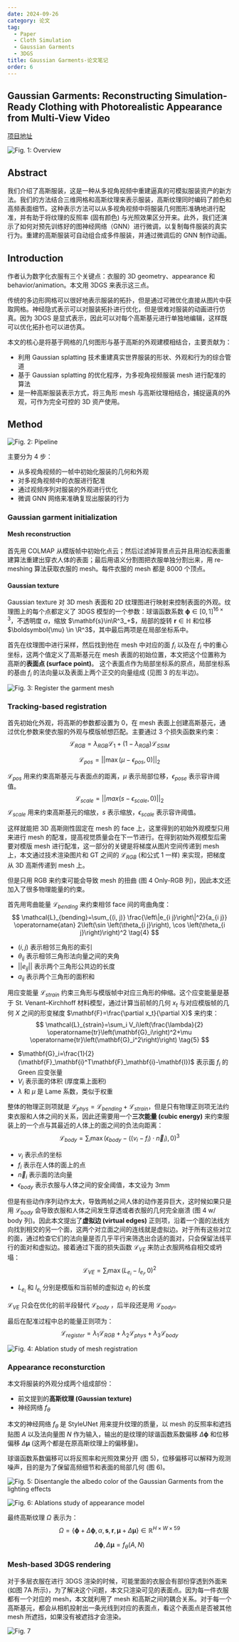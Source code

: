 ```yaml
---
date: 2024-09-26
category: 论文
tag:
  - Paper
  - Cloth Simulation
  - Gaussian Garments
  - 3DGS
title: Gaussian Garments-论文笔记
order: 6
---
```


## Gaussian Garments: Reconstructing Simulation-Ready Clothing with Photorealistic Appearance from Multi-View Video

[项目地址](https://ribosome-rbx.github.io/Gaussian-Garments/)

![Fig. 1: Overview](https://rocyan.oss-cn-hangzhou.aliyuncs.com/blog/202409271502651.png)

## Abstract

我们介绍了高斯服装，这是一种从多视角视频中重建逼真的可模拟服装资产的新方法。我们的方法结合三维网格和高斯纹理来表示服装，高斯纹理同时编码了颜色和高频表面细节。这种表示方法可以从多视角视频中将服装几何图形准确地进行配准，并有助于将纹理的反照率 (固有颜色) 与光照效果区分开来。此外，我们还演示了如何对预先训练好的图神经网络（GNN）进行微调，以复制每件服装的真实行为。重建的高斯服装可自动组合成多件服装，并通过微调后的 GNN 制作动画。

## Introduction

作者认为数字化衣服有三个关键点：衣服的 3D geometry、appearance 和 behavior/animation。本文用 3DGS 来表示这三点。

传统的多边形网格可以很好地表示服装的拓扑，但是通过可微优化直接从图片中获取网格。神经隐式表示可以对服装拓扑进行优化，但是很难对服装的动画进行仿真。因为 3DGS 是显式表示，因此可以对每个高斯基元进行单独地编辑，这样既可以优化拓扑也可以进仿真。

本文的核心是将基于网格的几何图形与基于高斯的外观建模相结合，主要贡献为：

- 利用 Gaussian splatting 技术重建真实世界服装的形状、外观和行为的综合管道
- 基于 Gaussian splatting 的优化程序，为多视角视频服装 mesh 进行配准的算法
- 是一种高斯服装表示方式，将三角形 mesh 与高斯纹理相结合，捕捉逼真的外观，可作为完全可控的 3D 资产使用。

## Method

 ![Fig. 2: Pipeline](https://rocyan.oss-cn-hangzhou.aliyuncs.com/blog/202409261507278.png)

主要分为 4 步：

- 从多视角视频的一帧中初始化服装的几何和外观
- 对多视角视频中的衣服进行配准
- 通过视频序列对服装的外观进行优化
- 微调 GNN 网络来准确复现出服装的行为

### Gaussian garment initialization

#### Mesh reconstruction

首先用 COLMAP 从模版帧中初始化点云；然后过滤掉背景点云并且用泊松表面重建算法重建出穿衣人体的表面；最后用语义分割图把衣服单独分割出来，用 re-meshing 算法获取衣服的 mesh。每件衣服的 mesh 都是 8000 个顶点。

#### Gaussian texture

Gaussian texture 对 3D mesh 表面和 2D 纹理图进行映射来控制表面的外观。纹理图上的每个点都定义了 3DGS 模型的一个参数：球谐函数系数 $\boldsymbol{\phi} \in [0,1]^{16\times3}$，不透明度 $\alpha$，缩放 $\mathbf{s}\in\R^3_+$，局部的旋转 $\mathbf{r} \in \mathbb{H}$ 和位移 $\boldsymbol{\mu} \in \R^3$，其中最后两项是在局部坐标系中。

首先在纹理图中进行采样，然后找到他在 mesh 中对应的面 $f_i$ 以及在 $f_i$ 中的重心坐标，这两个值定义了高斯基元在 mesh 表面的初始位置，本文把这个位置称为高斯的**表面点 (surface point)**。 这个表面点作为局部坐标系的原点，局部坐标系的基由 $f_i$ 的法向量以及表面上两个正交的向量组成 (见图 3 的左半边)。

![Fig. 3: Register the garment mesh](https://rocyan.oss-cn-hangzhou.aliyuncs.com/blog/202409261604188.png)

### Tracking-based registration

首先初始化外观，将高斯的参数都设置为 0，在 mesh 表面上创建高斯基元，通过优化参数来使衣服的外观与模版帧想匹配。主要通过 3 个损失函数来约束：
$$
\mathcal{L}_{RGB}=\lambda_{RGB}\mathcal{L}_1+(1-\lambda_{RGB})\mathcal{L}_{SSIM}
\tag{1}
$$

$$
\mathcal{L}_{pos}=||\max(\mu-\epsilon_{pos},0)||_2
\tag{2}
$$

$\mathcal{L}_{pos}$ 用来约束高斯基元与表面点的距离，$\mu$ 表示局部位移，$\epsilon_{pose}$ 表示容许阈值。
$$
\mathcal{L}_{scale}=||max(s-\epsilon_{scale},0)||_2
\tag{3}
$$
$\mathcal{L}_{scale}$ 用来约束高斯基元的缩放，$s$ 表示缩放，$\epsilon_{scale}$ 表示容许阈值。

这样就能把 3D 高斯刚性固定在 mesh 的 face 上，这里得到的初始外观模型只用来进行 mesh 的配准，提高视觉质量会在下一节进行。在得到初始外观模型后需要对模版 mesh 进行配准，这一部分的关键是将梯度从图片空间传递到 mesh 上，本文通过技术渲染图片和 GT 之间的 $\mathcal{L}_{RGB}$ (和公式 1 一样) 来实现，把梯度从 3D 高斯传递到 mesh 上。

但是只用 RGB 来约束可能会导致 mesh 的扭曲 (图 4 Only-RGB 列)，因此本文还加入了很多物理能量的约束。

首先用弯曲能量 $\mathcal{L}_{bending}$ 来约束相邻 face 间的弯曲角度：
$$
\mathcal{L}_{bending}=\sum_{(i, j)} \frac{\left\|e_{i j}\right\|^2}{a_{i j}} \operatorname{atan} 2\left(\sin \left(\theta_{i j}\right), \cos \left(\theta_{i j}\right)\right)^2
\tag{4}
$$

- $(i,j)$ 表示相邻三角形的索引
- $\theta_{ij}$ 表示相邻三角形法向量之间的夹角
- $||e_{ij}||$ 表示两个三角形公共边的长度
- $a_{ij}$ 表示两个三角形的面积和

用应变能量 $\mathcal{L}_{strain}$ 约束三角形与模版帧中对应三角形的伸缩。这个应变能量是基于 St. Venant–Kirchhoff 材料模型，通过计算当前帧的几何 $x_t$ 与对应模版帧的几何 $X$ 之间的形变梯度 $\mathbf{F}=\frac{\partial x_t}{\partial X}$ 来约束：
$$
\mathcal{L}_{strain}=\sum_i V_i\left(\frac{\lambda}{2} \operatorname{tr}\left(\mathbf{G}_i\right)^2+\mu \operatorname{tr}\left(\mathbf{G}_i^2\right)\right)
\tag{5}
$$

- $\mathbf{G}_i=\frac{1}{2}(\mathbf{F}_\mathbf{i}^T\mathbf{F}_\mathbf{i}-\mathbf{I})$ 表示面 $f_i$ 的 Green 应变张量
- $V_i$ 表示面的体积 (厚度乘上面积)
- $\lambda$ 和 $\mu$ 是 Lame 系数，类似于权重

整体的物理正则项就是 $\mathcal{L}_{phys}=\mathcal{L}_{bending}+\mathcal{L}_{strain}$，但是只有物理正则项无法约束衣服和人体之间的关系，因此还需要用一个**三次能量 (cubic energy)** 来约束服装上的一个点与其最近的人体上的面之间的负法向距离：
$$
\mathcal{L}_{body}=\sum_i \max \left(\epsilon_{body}-\left(\left(v_i-f_i\right) \cdot \vec{n}_i\right), 0\right)^3
\tag{6}
$$

- $v_i$ 表示点的坐标
- $f_i$ 表示在人体的面上的点
- $\vec{n}_i$ 表示面的法向量
- $\epsilon_{body}$ 表示衣服与人体之间的安全阈值，本文设为 3mm

但是有些动作序列动作太大，导致两帧之间人体的动作差异巨大，这时候如果只是用 $\mathcal{L}_{body}$ 会导致衣服和人体之间发生穿透或者衣服的几何完全崩溃 (图 4 w/ body 列)。因此本文提出了**虚拟边 (virtual edges)** 正则项，沿着一个面的法线方向找到相交的另一个面，这两个对立面之间的连线就是虚拟边。对于所有这些对立的面，通过检查它们的法向量是否几乎平行来筛选出合适的面对，只会保留法线平行的面对和虚拟边。接着通过下面的损失函数 $\mathcal{L}_{VE}$ 来防止衣服网格自相交或坍塌：
$$
\mathcal{L}_{VE}=\sum_i\max(L_{e_i}-l_{e_i},0)^2
\tag{7}
$$

- $L_{e_i}$ 和 $l_{e_i}$ 分别是模版和当前帧的虚拟边 $e_i$ 的长度

$\mathcal{L}_{VE}$ 只会在优化的前半段替代 $\mathcal{L}_{body}$ ，后半段还是用 $\mathcal{L}_{body}$。

最后在配准过程中总的能量正则项为：
$$
\mathcal{L}_{register}=\lambda_1\mathcal{L}_{RGB}+\lambda_2\mathcal{L}_{phys}+\lambda_3\mathcal{L}_{body}
\tag{8}
$$


![Fig. 4: Ablation study of mesh registration](https://rocyan.oss-cn-hangzhou.aliyuncs.com/blog/202409271442741.png)

### Appearance reconsturction

本文将服装的外观分成两个组成部份：

- 前文提到的**高斯纹理 (Gaussian texture)**
- 神经网络 $f_\theta$ 

本文的神经网络 $f_\theta$ 是 StyleUNet 用来提升纹理的质量，以 mesh 的反照率和遮挡贴图 $A$ 以及法向量图 $N$ 作为输入，输出的是纹理的球谐函数系数偏移 $\Delta\boldsymbol{\phi}$ 和位移偏移 $\Delta\boldsymbol{\mu}$ (这两个都是在原高斯纹理上的偏移量)。

球谐函数系数偏移可以将反照率和光照效果分开 (图 5)，位移偏移可以解释为观测噪声，目的是为了保留高频细节和表面的局部几何 (图 6)。

![Fig. 5: Disentangle the albedo color of the Gaussian Garments from the lighting effects](https://rocyan.oss-cn-hangzhou.aliyuncs.com/blog/202409271603804.png)

![Fig. 6: Ablations study of appearance model](https://rocyan.oss-cn-hangzhou.aliyuncs.com/blog/202409271607358.png)

最终高斯纹理 $\Omega$ 表示为：
$$
\Omega=\{\boldsymbol{\phi}+\Delta \boldsymbol{\phi}, \alpha, \mathbf{s}, \mathbf{r}, \boldsymbol{\mu}+\Delta \boldsymbol{\mu}\} \in \mathbb{R}^{H \times W \times 59}
\tag{9}
$$

$$
\Delta \boldsymbol{\phi},\Delta \boldsymbol{\mu}=f_\theta(A,N)
\tag{10}
$$

### Mesh-based 3DGS rendering

对于多层衣服在进行 3DGS 渲染的时候，可能里面的衣服会有部份穿透到外面来 (如图 7A 所示)，为了解决这个问题，本文只渲染可见的表面点。因为每一件衣服都有一个对应的 mesh，本文就利用了 mesh 和高斯之间的耦合关系。对于每一个高斯基元，都会从相机投射出一条光线到对应的表面点，看这个表面点是否被其他 mesh 所遮挡，如果没有被遮挡才会渲染。

![Fig. 7](https://rocyan.oss-cn-hangzhou.aliyuncs.com/blog/202409271618619.png)
